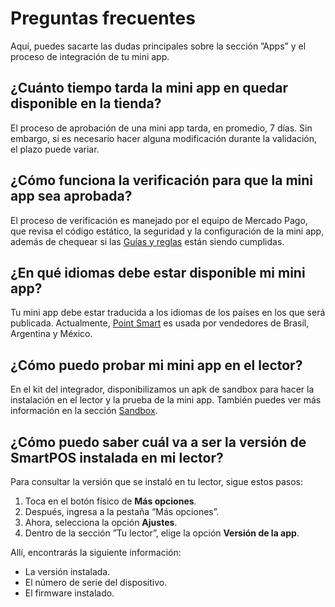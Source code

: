 # Preguntas frecuentes

Aquí, puedes sacarte las dudas principales sobre la sección ”Apps” y el proceso de integración de tu mini app.

## ¿Cuánto tiempo tarda la mini app en quedar disponible en la tienda?

El proceso de aprobación de una mini app tarda, en promedio, 7 días. Sin embargo, si es necesario hacer alguna modificación durante la validación, el plazo puede variar.

## ¿Cómo funciona la verificación para que la mini app sea aprobada?

El proceso de verificación es manejado por el equipo de Mercado Pago, que revisa el código estático, la seguridad y la configuración de la mini app, además de chequear si las [Guías y reglas](/developers/es/docs/mp-point/mini-apps/additional-content/requirements/general) están siendo cumplidas.

## ¿En qué idiomas debe estar disponible mi mini app?

Tu mini app debe estar traducida a los idiomas de los países en los que será publicada. Actualmente, [Point Smart](/developers/es/docs/mp-point/integration-configuration/integrate-with-pdv/introduction) es usada por vendedores de Brasil, Argentina y México.

## ¿Cómo puedo probar mi mini app en el lector?

En el kit del integrador, disponibilizamos un apk de sandbox para hacer la instalación en el lector y la prueba de la mini app. También puedes ver más información en la sección [Sandbox](/developers/pt/docs/mp-point/mini-apps/sandbox).

## ¿Cómo puedo saber cuál va a ser la versión de SmartPOS instalada en mi lector?

Para consultar la versión que se instaló en tu lector, sigue estos pasos:

1. Toca en el botón físico de **Más opciones**.
2. Después, ingresa a la pestaña ”Más opciones”.
3. Ahora, selecciona la opción **Ajustes**.
4. Dentro de la sección ”Tu lector”, elige la opción **Versión de la app**.

Allí, encontrarás la siguiente información:

* La versión instalada.
* El número de serie del dispositivo.
* El firmware instalado.